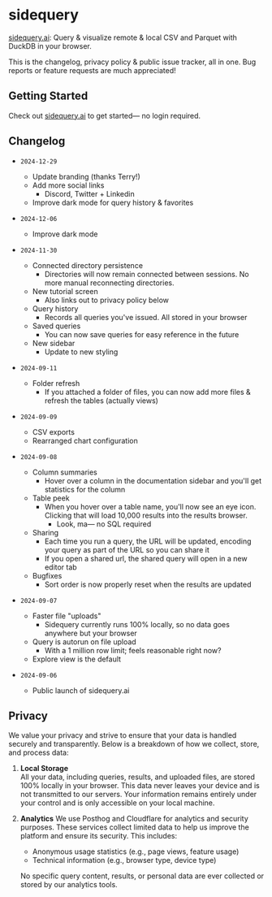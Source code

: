 # sidequery

[sidequery.ai](https://sidequery.ai): Query & visualize remote & local CSV and Parquet with DuckDB in your browser. 

This is the changelog, privacy policy & public issue tracker, all in one. Bug reports or feature requests are much appreciated!

## Getting Started
Check out [sidequery.ai](https://sidequery.ai) to get started— no login required. 

## Changelog
- `2024-12-29`
  - Update branding (thanks Terry!)
  - Add more social links
    - Discord, Twitter + Linkedin
  - Improve dark mode for query history & favorites

- `2024-12-06`
  - Improve dark mode

- `2024-11-30`
  - Connected directory persistence
    - Directories will now remain connected between sessions. No more manual reconnecting directories.
  - New tutorial screen
    - Also links out to privacy policy below
  - Query history
    - Records all queries you've issued. All stored in your browser
  - Saved queries
    - You can now save queries for easy reference in the future
  - New sidebar
    - Update to new styling

- `2024-09-11`
  - Folder refresh
    - If you attached a folder of files, you can now add more files & refresh the tables (actually views)

- `2024-09-09`
  - CSV exports
  - Rearranged chart configuration

- `2024-09-08`
  - Column summaries
    - Hover over a column in the documentation sidebar and you'll get statistics for the column
  - Table peek
    - When you hover over a table name, you'll now see an eye icon. Clicking that will load 10,000 results into the results browser.
      - Look, ma— no SQL required
  - Sharing
    - Each time you run a query, the URL will be updated, encoding your query as part of the URL so you can share it
    - If you open a shared url, the shared query will open in a new editor tab
  - Bugfixes
    - Sort order is now properly reset when the results are updated

- `2024-09-07`
  - Faster file "uploads"
    - Sidequery currently runs 100% locally, so no data goes anywhere but your browser
  - Query is autorun on file upload
    - With a 1 million row limit; feels reasonable right now?
  - Explore view is the default

- `2024-09-06`
  - Public launch of sidequery.ai

## Privacy

We value your privacy and strive to ensure that your data is handled securely and transparently. Below is a breakdown of how we collect, store, and process data:

1. **Local Storage**  
   All your data, including queries, results, and uploaded files, are stored 100% locally in your browser. This data never leaves your device and is not transmitted to our servers. Your information remains entirely under your control and is only accessible on your local machine.

2. **Analytics**
   We use Posthog and Cloudflare for analytics and security purposes. These services collect limited data to help us improve the platform and ensure its security. This includes:
   - Anonymous usage statistics (e.g., page views, feature usage)
   - Technical information (e.g., browser type, device type)

   No specific query content, results, or personal data are ever collected or stored by our analytics tools.
